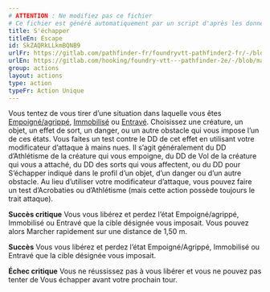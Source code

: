 ```yaml
---
# ATTENTION : Ne modifiez pas ce fichier
# Ce fichier est généré automatiquement par un script d'après les données du module Foundry VTT officiel et de sa traduction
title: S'échapper
titleEn: Escape
id: SkZAQRkLLkmBQNB9
urlFr: https://gitlab.com/pathfinder-fr/foundryvtt-pathfinder2-fr/-/blob/master/data/actions/SkZAQRkLLkmBQNB9.htm
urlEn: https://gitlab.com/hooking/foundry-vtt---pathfinder-2e/-/blob/master/packs/data/actions.db/escape.json
group: actions
layout: actions
type: action
typeFr: Action Unique
---
```

<span>Vous tentez de vous tirer d’une situation dans laquelle vous êtes [Empoigné/agrippé](../etats/agrippé-empoigné.md), [Immobilisé](../etats/immobilisé.md) ou [Entravé](../etats/entravé.md). Choisissez une créature, un objet, un effet de sort, un danger, ou un autre obstacle qui vous impose l’un de ces états. Vous faites un test contre le DD de cet effet en utilisant votre modificateur d’attaque à mains nues. Il s’agit généralement du DD d’Athlétisme de la créature qui vous empoigne, du DD de Vol de la créature qui vous a attaché, du DD des sorts qui vous affectent, ou du DD pour S’échapper indiqué dans le profil d’un objet, d’un danger ou d’un autre obstacle. Au lieu d’utiliser votre modificateur d’attaque, vous pouvez faire un test d’Acrobaties ou d’Athlétisme (mais cette action possède toujours le trait attaque).

**Succès critique** Vous vous libérez et perdez l’état Empoigné/agrippé, Immobilisé ou Entravé que la cible désignée vous imposait. Vous pouvez alors Marcher rapidement sur une distance de 1,50 m.

**Succès** Vous vous libérez et perdez l’état Empoigné/Agrippé, Immobilisé ou Entravé que la cible désignée vous imposait.

**Échec critique** Vous ne réussissez pas à vous libérer et vous ne pouvez pas tenter de Vous échapper avant votre prochain tour.


